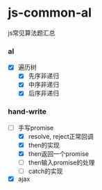 # js-common-al
js常见算法题汇总

### al
- [x] 遍历树
  - [x] 先序非递归
  - [x] 中序非递归
  - [x] 后序非递归

### hand-write
- [ ] 手写promise
  - [x] resolve, reject正常回调
  - [x] then的实现
  - [x] then返回一个promise
  - [ ] then输入promise的处理
  - [ ] catch的实现
- [x] ajax